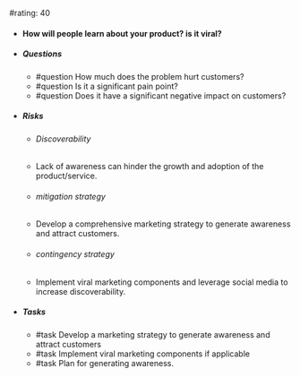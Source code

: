 #rating: 40
- #### How will people learn about your product? is it viral?
- ##### Questions
  - #question How much does the problem hurt customers?
  - #question Is it a significant pain point?
  - #question Does it have a significant negative impact on customers?
- ##### Risks

  - ###### Discoverability
  - Lack of awareness can hinder the growth and adoption of the product/service.
  - ###### mitigation strategy
  - Develop a comprehensive marketing strategy to generate awareness and attract customers.
  - ###### contingency strategy
  - Implement viral marketing components and leverage social media to increase discoverability.
- ##### Tasks
  - #task Develop a marketing strategy to generate awareness and attract customers
  - #task  Implement viral marketing components if applicable
  - #task  Plan for generating awareness.


